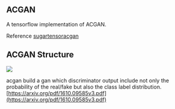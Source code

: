 ## ACGAN		
A tensorflow implementation of ACGAN.

Reference [sugartensoracgan](https://github.com/buriburisuri/acgan)
## ACGAN Structure
![](../../images/acganfig01.png)

acgan build a gan which discriminator output include not only the probability of the real/fake but also the class label distribution.
[https://arxiv.org/pdf/1610.09585v3.pdf](https://arxiv.org/pdf/1610.09585v3.pdf)